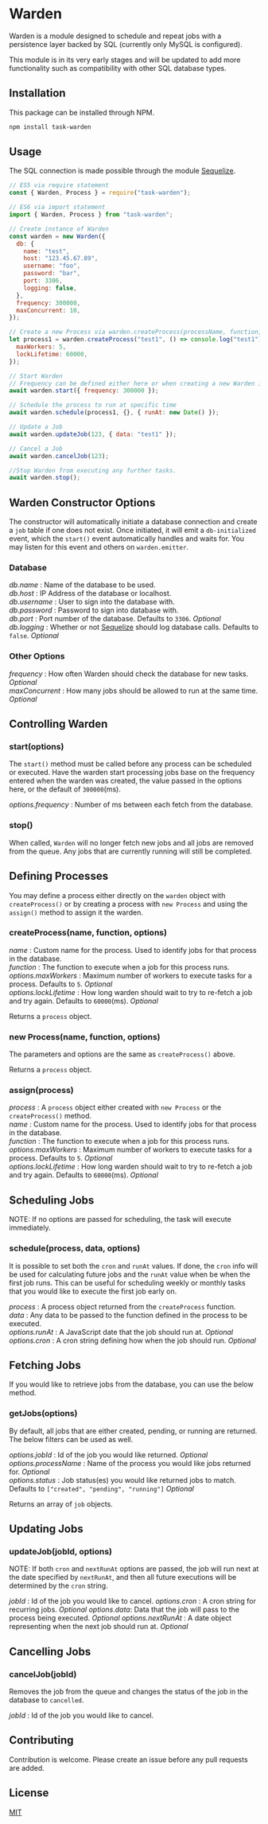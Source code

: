 # Warden

Warden is a module designed to schedule and repeat jobs with a persistence layer backed by SQL (currently only MySQL is configured).

This module is in its very early stages and will be updated to add more functionality such as compatibility with other SQL database types.

## Installation

This package can be installed through NPM.

```bash
npm install task-warden
```

## Usage

The SQL connection is made possible through the module [Sequelize](https://www.npmjs.com/package/sequelize).

```javascript
// ES5 via require statement
const { Warden, Process } = require("task-warden");

// ES6 via import statement
import { Warden, Process } from "task-warden";

// Create instance of Warden
const warden = new Warden({
  db: {
    name: "test",
    host: "123.45.67.89",
    username: "foo",
    password: "bar",
    port: 3306,
    logging: false,
  },
  frequency: 300000,
  maxConcurrent: 10,
});

// Create a new Process via warden.createProcess(processName, function, options)
let process1 = warden.createProcess("test1", () => console.log("test1"), {
  maxWorkers: 5,
  lockLifetime: 60000,
});

// Start Warden
// Frequency can be defined either here or when creating a new Warden instance.
await warden.start({ frequency: 300000 });

// Schedule the process to run at specific time
await warden.schedule(process1, {}, { runAt: new Date() });

// Update a Job
await warden.updateJob(123, { data: "test1" });

// Cancel a Job
await warden.cancelJob(123);

//Stop Warden from executing any further tasks.
await warden.stop();
```

## Warden Constructor Options

The constructor will automatically initiate a database connection and create a `job` table if one does not exist. Once initiated, it will emit a `db-initialized` event, which the `start()` event automatically handles and waits for. You may listen for this event and others on `warden.emitter`.

### Database

_db.name_ : Name of the database to be used.\
_db.host_ : IP Address of the database or localhost.\
_db.username_ : User to sign into the database with.\
_db.password_ : Password to sign into database with.\
_db.port_ : Port number of the database. Defaults to `3306`. _Optional_\
_db.logging_ : Whether or not [Sequelize](https://www.npmjs.com/package/sequelize) should log database calls. Defaults to `false`. _Optional_

### Other Options

_frequency_ : How often Warden should check the database for new tasks. _Optional_\
_maxConcurrent_ : How many jobs should be allowed to run at the same time. _Optional_

## Controlling Warden

### start(options)

The `start()` method must be called before any process can be scheduled or executed.
Have the warden start processing jobs base on the frequency entered when the warden was created, the value passed in the options here, or the default of `300000`(ms).

_options.frequency_ : Number of ms between each fetch from the database.

### stop()

When called, `Warden` will no longer fetch new jobs and all jobs are removed from the queue. Any jobs that are currently running will still be completed.

## Defining Processes

You may define a process either directly on the `warden` object with `createProcess()` or by creating a process with `new Process` and using the `assign()` method to assign it the warden.

### createProcess(name, function, options)

_name_ : Custom name for the process. Used to identify jobs for that process in the database.\
_function_ : The function to execute when a job for this process runs.\
_options.maxWorkers_ : Maximum number of workers to execute tasks for a process. Defaults to `5`. _Optional_\
_options.lockLifetime_ : How long warden should wait to try to re-fetch a job and try again. Defaults to `60000`(ms). _Optional_

Returns a `process` object.

### new Process(name, function, options)

The parameters and options are the same as `createProcess()` above.

Returns a `process` object.

### assign(process)

_process_ : A `process` object either created with `new Process` or the `createProcess()` method.\
_name_ : Custom name for the process. Used to identify jobs for that process in the database.\
_function_ : The function to execute when a job for this process runs.\
_options.maxWorkers_ : Maximum number of workers to execute tasks for a process. Defaults to `5`. _Optional_\
_options.lockLifetime_ : How long warden should wait to try to re-fetch a job and try again. Defaults to `60000`(ms). _Optional_

## Scheduling Jobs

NOTE: If no options are passed for scheduling, the task will execute immediately.

### schedule(process, data, options)

It is possible to set both the `cron` and `runAt` values. If done, the `cron` info will be used for calculating future jobs and the `runAt` value when be when the first job runs. This can be useful for scheduling weekly or monthly tasks that you would like to execute the first job early on.

_process_ : A process object returned from the `createProcess` function.\
_data_ : Any data to be passed to the function defined in the process to be executed.\
_options.runAt_ : A JavaScript date that the job should run at. _Optional_\
_options.cron_ : A cron string defining how when the job should run. _Optional_

## Fetching Jobs

If you would like to retrieve jobs from the database, you can use the below method.

### getJobs(options)

By default, all jobs that are either created, pending, or running are returned. The below filters can be used as well.

_options.jobId_ : Id of the job you would like returned. _Optional_\
_options.processName_ : Name of the process you would like jobs returned for. _Optional_\
_options.status_ : Job status(es) you would like returned jobs to match. Defaults to `["created", "pending", "running"]` _Optional_

Returns an array of `job` objects.

## Updating Jobs

### updateJob(jobId, options)

NOTE: If both `cron` and `nextRunAt` options are passed, the job will run next at the date specified by `nextRunAt`, and then all future executions will be determined by the `cron` string.

_jobId_ : Id of the job you would like to cancel.
_options.cron_ : A cron string for recurring jobs. _Optional_
_options.data_: Data that the job will pass to the process being executed. _Optional_
_options.nextRunAt_ : A date object representing when the next job should run at. _Optional_

## Cancelling Jobs

### cancelJob(jobId)

Removes the job from the queue and changes the status of the job in the database to `cancelled`.

_jobId_ : Id of the job you would like to cancel.

## Contributing

Contribution is welcome. Please create an issue before any pull requests are added.

## License

[MIT](https://choosealicense.com/licenses/mit/)
